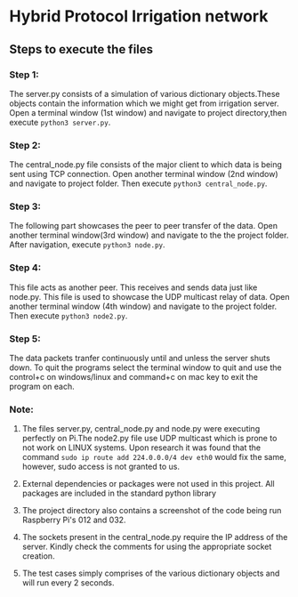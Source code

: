 # Hybrid Protocol Irrigation network

## Steps to execute the files

### Step 1:

The server.py consists of a simulation of various dictionary objects.These objects contain the information which we might get from irrigation server. Open a terminal window (1st window) and navigate to project directory,then execute `python3 server.py`.

### Step 2:

The central_node.py file consists of the major client to which data is being sent using TCP connection. Open another terminal window (2nd window) and navigate to project folder. Then execute `python3 central_node.py`.

### Step 3:

The following part showcases the peer to peer transfer of the data. Open another terminal window(3rd window) and navigate to the the project folder. After navigation, execute `python3 node.py`.

### Step 4:

This file acts as another peer. This receives and sends data just like node.py. This file is used to showcase the UDP multicast relay of data. Open another terminal window (4th window) and navigate to the project folder. Then execute `python3 node2.py`.

### Step 5:

The data packets tranfer continuously until and unless the server shuts down. To quit the programs select the terminal window to quit and use the control+c on windows/linux and command+c on mac key to exit the program on each.

### Note:

1. The files server.py, central_node.py and node.py were executing perfectly on Pi.The node2.py file use UDP multicast which is prone to not work on LINUX systems. Upon research it was found that the command `sudo ip route add 224.0.0.0/4 dev eth0` would fix the same, however, sudo access is not granted to us.

2. External dependencies or packages were not used in this project. All packages are included in the standard python library

3. The project directory also contains a screenshot of the code being run Raspberry Pi's 012 and 032.

4. The sockets present in the central_node.py require the IP address of the server. Kindly check the comments for using the appropriate socket creation.

5. The test cases simply comprises of the various dictionary objects and will run every 2 seconds.
